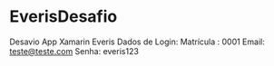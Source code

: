 # EverisDesafio
Desavio App Xamarin Everis
Dados de Login:
Matrícula : 0001
Email: teste@teste.com
Senha: everis123
